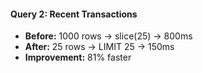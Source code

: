 #### Query 2: Recent Transactions

- **Before:** 1000 rows → slice(25) → 800ms
- **After:** 25 rows → LIMIT 25 → 150ms
- **Improvement:** 81% faster
